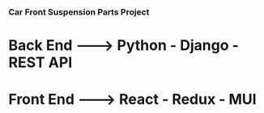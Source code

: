 ### Car Front Suspension Parts Project

# Back End ---> Python - Django - REST API

# Front End ---> React - Redux - MUI
